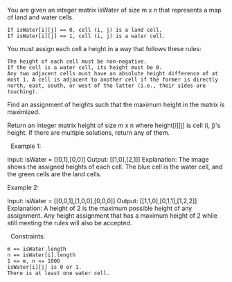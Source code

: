 You are given an integer matrix isWater of size m x n that represents a map of land and water cells.


	If isWater[i][j] == 0, cell (i, j) is a land cell.
	If isWater[i][j] == 1, cell (i, j) is a water cell.


You must assign each cell a height in a way that follows these rules:


	The height of each cell must be non-negative.
	If the cell is a water cell, its height must be 0.
	Any two adjacent cells must have an absolute height difference of at most 1. A cell is adjacent to another cell if the former is directly north, east, south, or west of the latter (i.e., their sides are touching).


Find an assignment of heights such that the maximum height in the matrix is maximized.

Return an integer matrix height of size m x n where height[i][j] is cell (i, j)'s height. If there are multiple solutions, return any of them.

 
Example 1:



Input: isWater = [[0,1],[0,0]]
Output: [[1,0],[2,1]]
Explanation: The image shows the assigned heights of each cell.
The blue cell is the water cell, and the green cells are the land cells.


Example 2:



Input: isWater = [[0,0,1],[1,0,0],[0,0,0]]
Output: [[1,1,0],[0,1,1],[1,2,2]]
Explanation: A height of 2 is the maximum possible height of any assignment.
Any height assignment that has a maximum height of 2 while still meeting the rules will also be accepted.


 
Constraints:


	m == isWater.length
	n == isWater[i].length
	1 <= m, n <= 1000
	isWater[i][j] is 0 or 1.
	There is at least one water cell.


